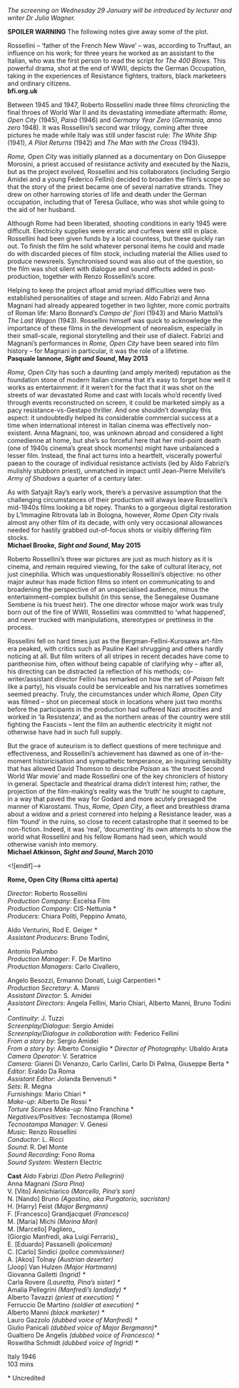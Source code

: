 _The screening on Wednesday 29 January will be introduced by lecturer and writer Dr Julia Wagner._

**SPOILER WARNING** The following notes give away some of the plot.

Rossellini – ‘father of the French New Wave’ – was, according to Truffaut, an influence on his work; for three years he worked as an assistant to the Italian, who was the first person to read the script for _The 400 Blows_. This powerful drama, shot at the end of WWII, depicts the German Occupation, taking in the experiences of Resistance fighters, traitors, black marketeers and ordinary citizens.<br>
**bfi.org.uk**

Between 1945 and 1947, Roberto Rossellini made three films chronicling the final throes of World War II and its devastating immediate aftermath: _Rome, Open City_ (1945), _Paisà_ (1946) and _Germany Year Zero_ (_Germania, anno zero_ 1948). It was Rossellini’s second war trilogy, coming after three pictures he made while Italy was still under fascist rule: _The White Ship_ (1941), _A Pilot Returns_ (1942) and _The Man with the Cross_ (1943).

_Rome, Open City_ was initially planned as a documentary on Don Giuseppe Morosini, a priest accused of resistance activity and executed by the Nazis, but as the project evolved, Rossellini and his collaborators (including Sergio Amidei and a young Federico Fellini) decided to broaden the film’s scope so that the story of the priest became one of several narrative strands. They drew on other harrowing stories of life and death under the German occupation, including that of Teresa Gullace, who was shot while going to the aid of her husband.

Although Rome had been liberated, shooting conditions in early 1945 were difficult. Electricity supplies were erratic and curfews were still in place. Rossellini had been given funds by a local countess, but these quickly ran out. To finish the film he sold whatever personal items he could and made do with discarded pieces of film stock, including material the Allies used to produce newsreels. Synchronised sound was also out of the question, so the film was shot silent with dialogue and sound effects added in post-production, together with Renzo Rossellini’s score.

Helping to keep the project afloat amid myriad difficulties were two established personalities of stage and screen. Aldo Fabrizi and Anna Magnani had already appeared together in two lighter, more comic portraits of Roman life: Mario Bonnard’s _Campo de’ fiori_ (1943) and Mario Mattoli’s _The Last Wagon_ (1943). Rossellini himself was quick to acknowledge the importance of these films in the development of neorealism, especially in their small-scale, regional storytelling and their use of dialect. Fabrizi and Magnani’s performances in _Rome, Open City_ have been seared into film history – for Magnani in particular, it was the role of a lifetime.<br>
**Pasquale Iannone, _Sight and Sound_, May 2013**

_Rome, Open City_ has such a daunting (and amply merited) reputation as the foundation stone of modern Italian cinema that it’s easy to forget how well it works as entertainment: if it weren’t for the fact that it was shot on the streets of war devastated Rome and cast with locals who’d recently lived through events reconstructed on screen, it could be marketed simply as a pacy resistance-vs-Gestapo thriller. And one shouldn’t downplay this aspect: it undoubtedly helped its considerable commercial success at a time when international interest in Italian cinema was effectively non-existent. Anna Magnani, too, was unknown abroad and considered a light comedienne at home, but she’s so forceful here that her mid-point death (one of 1940s cinema’s great shock moments) might have unbalanced a lesser film. Instead, the final act turns into a heartfelt, viscerally powerful paean to the courage of individual resistance activists (led by Aldo Fabrizi’s mulishly stubborn priest), unmatched in impact until Jean-Pierre Melville’s _Army of Shadows_ a quarter of a century later.

As with Satyajit Ray’s early work, there’s a pervasive assumption that the challenging circumstances of their production will always leave Rossellini’s mid-1940s films looking a bit ropey. Thanks to a gorgeous digital restoration by L’Immagine Ritrovata lab in Bologna, however, _Rome Open City_ rivals almost any other film of its decade, with only very occasional allowances needed for hastily grabbed out-of-focus shots or visibly differing film stocks.<br>
**Michael Brooke, _Sight and Sound_, May 2015**

Roberto Rossellini’s three war pictures are just as much history as it is cinema, and remain required viewing, for the sake of cultural literacy, not just cinephilia. Which was unquestionably Rossellini’s objective: no other major auteur has made fiction films so intent on communicating to and broadening the perspective of an unspecialised audience, minus the entertainment-complex bullshit (in this sense, the Senegalese Ousmane Sembene is his truest heir). The one director whose major work was truly born out of the fire of WWII, Rossellini was committed to ‘what happened’, and never trucked with manipulations, stereotypes or prettiness in the process.

Rossellini fell on hard times just as the Bergman-Fellini-Kurosawa art-film era peaked, with critics such as Pauline Kael shrugging and others hardly noticing at all. But film writers of all stripes in recent decades have come to pantheonise him, often without being capable of clarifying why – after all, his directing can be distracted (a reflection of his methods; co-writer/assistant director Fellini has remarked on how the set of _Paisan_ felt like a party), his visuals could be serviceable and his narratives sometimes seemed preachy. Truly, the circumstances under which _Rome, Open City_ was filmed – shot on piecemeal stock in locations where just two months before the participants in the production had suffered Nazi atrocities and worked in ‘la Resistenza’, and as the northern areas of the country were still fighting the Fascists – lent the film an authentic electricity it might not otherwise have had in such full supply.

But the grace of auteurism is to deflect questions of mere technique and effectiveness, and Rossellini’s achievement has dawned as one of in-the-moment historicisation and sympathetic temperance, an inquiring sensibility that has allowed David Thomson to describe _Paisan_ as ‘the truest Second World War movie’ and made Rossellini one of the key chroniclers of history in general. Spectacle and theatrical drama didn’t interest him; rather, the projection of the film-making’s reality was the ‘truth’ he sought to capture, in a way that paved the way for Godard and more acutely presaged the manner of Kiarostami. Thus, _Rome, Open City_, a fleet and breathless drama about a widow and a priest cornered into helping a Resistance leader, was a film ‘found’ in the ruins, so close to recent catastrophe that it seemed to be non-fiction. Indeed, it was ‘real’, ‘documenting’ its own attempts to show the world what Rossellini and his fellow Romans had seen, which would otherwise vanish into memory.<br>
**Michael Atkinson, _Sight and Sound_, March 2010**<br>

<![endif]-->

**Rome, Open City (Roma città aperta)**

_Director_: Roberto Rossellini  
_Production Company_: Excelsa Film  
_Production Company_: CIS-Nettunia *  
_Producers_: Chiara Politi, Peppino Amato,

Aldo Venturini, Rod E. Geiger *  
_Assistant Producers_: Bruno Todini,

Antonio Palumbo  
_Production Manager_: F. De Martino  
_Production Managers_: Carlo Civallero,

Angelo Besozzi, Ermanno Donati, Luigi Carpentieri *  
_Production Secretary_: A. Manni  
_Assistant Director_: S. Amidei  
_Assistant Directors_: Angela Fellini, Mario Chiari, Alberto Manni, Bruno Todini *  
_Continuity_: J. Tuzzi  
_Screenplay/Dialogue_: Sergio Amidei  
_Screenplay/Dialogue in collaboration with_: Federico Fellini  
_From a story by_: Sergio Amidei  
_From a story by_: Alberto Consiglio \*
_Director of Photography_: Ubaldo Arata  
_Camera Operator_: V. Seratrice  
_Camera:_ Gianni Di Venanzo, Carlo Carlini, Carlo Di Palma, Giuseppe Berta \*  
_Editor_: Eraldo Da Roma  
_Assistant Editor_: Jolanda Benvenuti *  
_Sets_: R. Megna  
_Furnishings_: Mario Chiari *  
_Make-up_: Alberto De Rossi *  
_Torture Scenes Make-up_: Nino Franchina *  
_Negatives/Positives_: Tecnostampa (Rome)  
_Tecnostampa Manager_: V. Genesi  
_Music_: Renzo Rossellini  
_Conductor_: L. Ricci  
_Sound_: R. Del Monte  
_Sound Recording_: Fono Roma  
_Sound System_: Western Electric

**Cast** 
Aldo Fabrizi _(Don Pietro Pellegrini)_  
Anna Magnani _(Sora Pina)_  
V. [Vito] Annichiarico _(Marcello, Pina’s son)_  
N. [Nando] Bruno _(Agostino, aka Purgatorio, sacristan)_  
H. [Harry] Feist _(Major Bergmann)_  
F. [Francesco] Grandjacquet _(Francesco)_  
M. [Maria] Michi _(Marina Mari)_  
M. [Marcello] Pagliero_  
(Giorgio Manfredi, aka Luigi Ferraris)_  
E. [Eduardo] Passanelli _(policeman)_  
C. [Carlo] Sindici _(police commissioner)_  
A. [Akos] Tolnay _(Austrian deserter)_  
[Joop] Van Hulzen _(Major Hartmann)_  
Giovanna Galletti _(Ingrid) *_  
Carla Rovere _(Lauretta, Pina’s sister) *_  
Amalia Pellegrini _(Manfredi’s landlady) *_  
Alberto Tavazzi _(priest at execution) *_  
Ferruccio De Martino _(soldier at execution) *_  
Alberto Manni _(black marketer) *_  
Lauro Gazzolo _(dubbed voice of Manfredi) *_  
Giulio Panicali _(dubbed voice of Major Bergmann)*_  
Gualtiero De Angelis _(dubbed voice of Francesco) *_  
Roswitha Schmidt _(dubbed voice of Ingrid) *_<br>

Italy 1946<br>
103 mins<br>

\* Uncredited<br>
<!--stackedit_data:
eyJoaXN0b3J5IjpbLTE3NTA2NTEwMjhdfQ==
-->